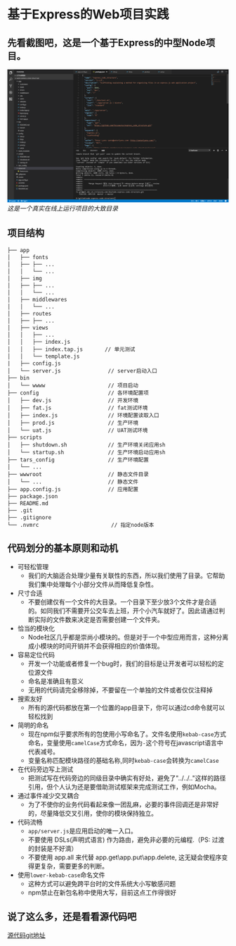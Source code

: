 # 基于Express的Web项目实践

## 先看截图吧，这是一个基于Express的中型Node项目。

![image](./node-express-code-structrue.png)
*这是一个真实在线上运行项目的大致目录*

## 项目结构
```shell
├── app  
│   ├── fonts  
│   ├── ├── ...
│   │   └── ...
│   ├── img
│   ├── ├── ...
│   │   └── ...
│   ├── middlewares
│   │   └── ...  
│   ├── routes
│   ├── ├── ...
│   ├── views
│   │   ├── ...
│   │   ├── index.js
│   │   ├── index.tap.js       // 单元测试
│   │   └── template.js
|   ├── config.js
│   └── server.js               // server启动入口
├── bin
│   └── wwww                    // 项目启动
├── config                      // 各环境配置项
│   ├── dev.js                  // 开发环境
│   ├── fat.js                  // fat测试环境
│   ├── index.js                // 环境配置读取入口
│   ├── prod.js                 // 生产环境
│   └── uat.js                  // UAT测试环境
├── scripts  
│   ├── shutdown.sh             // 生产环境关闭应用sh
│   └── startup.sh              // 生产环境启动应用sh
├── tars_config                 // 生产环境配置
│   └── ... 
├── wwwroot                     // 静态文件目录
│   └── ...                     // 静态文件
├── app.config.js               // 应用配置
├── package.json
├── README.md
├── .git
├── .gitignore
└── .nvmrc                       // 指定node版本
```

## 代码划分的基本原则和动机
- 可轻松管理
  * 我们的大脑适合处理少量有关联性的东西，所以我们使用了目录。它帮助我们集中处理每个小部分文件从而降低复杂性。
- 尺寸合适
  * 不要创建仅有一个文件的大目录。一个目录下至少放3个文件才是合适的。如同我们不需要开公交车去上班，开个小汽车就好了。因此请通过判断实际的文件数来决定是否需要创建一个文件夹。
- 恰当的模块化
  * Node社区几乎都是崇尚小模块的。但是对于一个中型应用而言，这种分离成小模块的时间开销并不会获得相应的价值体现。
- 容易定位代码
  * 开发一个功能或者修复一个bug时，我们的目标是让开发者可以轻松的定位源文件
  * 命名是准确且有意义
  * 无用的代码请完全移除掉，不要留在一个单独的文件或者仅仅注释掉
- 搜索友好
  * 所有的源代码都放在第一个位置的app目录下，你可以通过cd命令就可以轻松找到
- 简明的命名
  * 现在npm似乎要求所有的包使用小写命名了。文件名使用`kebab-case`方式命名，变量使用`camelCase`方式命名，因为`-`这个符号在javascript语言中代表减号。
  * 变量名称匹配模块路径的基础名称,同时`kebab-case`会转换为`camelCase` 
- 在代码旁边写上测试
  * 把测试写在代码旁边的同级目录中确实有好处，避免了"../../.."这样的路径引用，但个人认为还是要借助测试框架来完成测试工作，例如Mocha。
- 通过事件减少交叉耦合
  * 为了不使你的业务代码看起来像一团乱麻，必要的事件回调还是非常好的，尽量降低交叉引用，使你的模块保持独立。
- 代码流畅
  * `app/server.js`是应用启动的唯一入口。
  * 不要使用 DSLs(声明式语言) 作为路由，避免非必要的元编程.（PS: 过渡的封装是不好滴）
  * 不要使用 app.all 来代替 app.get\app.put\app.delete, 这无疑会使程序变得更复杂，需要更多的判断。
- 使用`lower-kebab-case`命名文件
   * 这种方式可以避免跨平台时的文件系统大小写敏感问题
   * npm禁止在新包名称中使用大写，目前这点工作得很好

## 说了这么多，还是看看源代码吧
[源代码git地址](https://github.com/StevenX911/express_code_structure)
